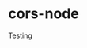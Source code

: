 # cors-node
Testing













































































































